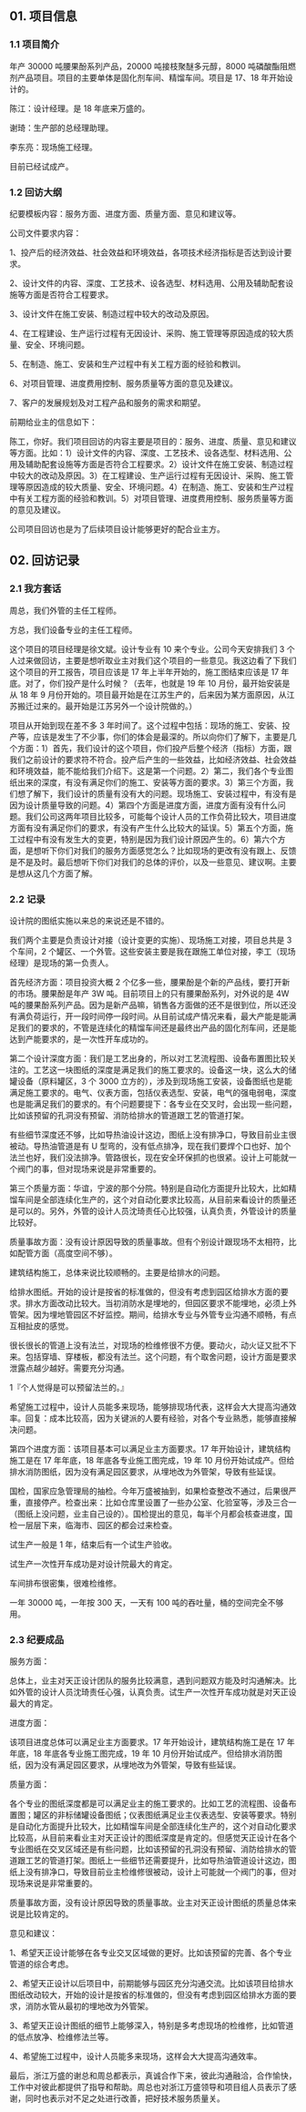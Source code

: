 ## 01. 项目信息

### 1.1 项目简介

年产 30000 吨腰果酚系列产品，20000 吨接枝聚醚多元醇，8000 吨磷酸酯阻燃剂产品项目。项目的主要单体是固化剂车间、精馏车间。项目是 17、18 年开始设计的。

陈江：设计经理。是 18 年底来万盛的。

谢琦：生产部的总经理助理。

李东亮：现场施工经理。

目前已经试成产。

### 1.2 回访大纲

纪要模板内容：服务方面、进度方面、质量方面、意见和建议等。

公司文件要求内容：

1、投产后的经济效益、社会效益和环境效益，各项技术经济指标是否达到设计要求。

2、设计文件的内容、深度、工艺技术、设各选型、材料选用、公用及辅助配套设施等方面是否符合工程要求。

3、设计文件在施工安装、制造过程中较大的改动及原因。

4、在工程建设、生产运行过程有无因设计、采购、施工管理等原因造成的较大质量、安全、环境问题。

5、在制造、施工、安装和生产过程中有关工程方面的经验和教训。

6、对项目管理、进度费用控制、服务质量等方面的意见及建议。

7、客户的发展规划及对工程产品和服务的需求和期望。

前期给业主的信息如下：

陈工，你好。我们项目回访的内容主要是项目的：服务、进度、质量、意见和建议等方面。比如：1）设计文件的内容、深度、工艺技术、设各选型、材料选用、公用及辅助配套设施等方面是否符合工程要求。2）设计文件在施工安装、制造过程中较大的改动及原因。3）在工程建设、生产运行过程有无因设计、采购、施工管理等原因造成的较大质量、安全、环境问题。4）在制造、施工、安装和生产过程中有关工程方面的经验和教训。5）对项目管理、进度费用控制、服务质量等方面的意见及建议。

公司项目回访也是为了后续项目设计能够更好的配合业主方。

## 02. 回访记录

### 2.1 我方套话

周总，我们外管的主任工程师。

方总，我们设备专业的主任工程师。

这个项目的项目经理是徐文斌。设计专业有 10 来个专业。公司今天安排我们 3 个人过来做回访，主要是想听取业主对我们这个项目的一些意见。我这边看了下我们这个项目的开工报告，项目应该是 17 年上半年开始的，施工图结束应该是 17 年底。对了，你们投产是什么时候？（去年，也就是 19 年 10 月份，最开始安装是从 18 年 9 月份开始的。项目最开始是在江苏生产的，后来因为某方面原因，从江苏搬迁过来的。最开始是江苏另外一个设计院做的。）

项目从开始到现在差不多 3 年时间了。这个过程中包括：现场的施工、安装、投产等，应该是发生了不少事，你们的体会是最深的。所以向你们了解下，主要是几个方面：1）首先，我们设计的这个项目，你们投产后整个经济（指标）方面，跟我们之前设计的要求符不符合。投产后产生的一些效益，比如经济效益、社会效益和环境效益，能不能给我们介绍下。这是第一个问题。2）第二，我们各个专业图纸出来的深度，有没有满足你们的施工、安装等方面的要求。3）第三个方面，我们想了解下，我们设计的质量有没有大的问题。现场施工、安装过程中，有没有是因为设计质量导致的问题。4）第四个方面是进度方面，进度方面有没有什么问题。我们公司这两年项目比较多，可能每个设计人员的工作负荷比较大，项目进度方面有没有满足你们的要求，有没有产生什么比较大的延误。5）第五个方面，施工过程中有没有发生大的变更，特别是因为我们设计原因产生的。6）第六个方面，是想听下你们对我们的服务方面感觉怎么？比如现场的更改有没有跟上、反馈是不是及时。最后想听下你们对我们的总体的评价，以及一些意见、建议啊。主要是想从这几个方面了解。

### 2.2 记录

设计院的图纸实施以来总的来说还是不错的。

我们两个主要是负责设计对接（设计变更的实施）、现场施工对接，项目总共是 3 个车间，2 个罐区、一个外管。这些安装主要是我在跟施工单位对接，李工（现场经理）是现场的第一负责人。

首先经济方面：项目投资大概 2 个亿多一些，腰果酚是个新的产品线，要打开新的市场。腰果酚是年产 3W 吨。目前项目上的只有腰果酚系列，对外说的是 4W 吨的腰果酚系列产品。因为是新产品嘛，销售各方面做的还不是很到位，所以还没有满负荷运行，开一段时间停一段时间。从目前试成产情况来看，最大产能是能满足我们的要求的，不管是连续化的精馏车间还是最终出产品的固化剂车间，还是能达到产能要求的，是一次性开车成功的。

第二个设计深度方面：我们是工艺出身的，所以对工艺流程图、设备布置图比较关注的。工艺这一块图纸的深度是满足我们的施工要求的。设备这一块，这么大的储罐设备（原料罐区，3 个 3000 立方的），涉及到现场施工安装，设备图纸也是能满足施工要求的。电气、仪表方面，包括仪表选型、安装，电气的强电弱电，深度也是能满足我们的要求的。有个问题要提下：各专业在交叉时，会出现一些问题，比如该预留的孔洞没有预留、消防给排水的管道跟工艺的管道打架。

有些细节深度还不够，比如导热油设计这边，图纸上没有排净口，导致目前业主很被动。导热油管道是有 U 型弯的，没有低点排净，现在我们要焊个口也好、加个法兰也好，我们没法排净。管路很长，现在安全环保抓的也很紧。设计上可能就一个阀门的事，但对现场来说是非常重要的。

第三个质量方面：华谊，宁波的那个分院。特别是自动化方面提升比较大，比如精馏车间是全部连续化生产的，这个对自动化要求比较高，从目前来看设计的质量还是可以的。另外，外管的设计人员沈琦责任心比较强，认真负责，外管设计的质量比较好。

质量事故方面：没有设计原因导致的质量事故。但有个别设计跟现场不太相符，比如配管方面（高度空间不够）。

建筑结构施工，总体来说比较顺畅的。主要是给排水的问题。

给排水图纸。开始的设计是按省的标准做的，但没有考虑到园区给排水方面的要求。排水方面改动比较大。当初消防水是埋地的，但园区要求不能埋地，必须上外管架。因为埋地管园区不好监控。期间，给排水专业与外管专业沟通不顺畅，有点互相扯皮的感觉。

很长很长的管道上没有法兰，对现场的检维修很不方便。要动火，动火证又批不下来。包括穿墙、穿楼板，都没有法兰。这个问题，有个取舍问题，设计方面是要求泄露点越少越好。需要充分沟通。

1『个人觉得是可以预留法兰的。』

希望施工过程中，设计人员能多来现场，能够排现场代表，这样会大大提高沟通效率。回复：成本比较高，因为关键派的人要有经验，对各个专业熟悉，能够直接解决问题。

第四个进度方面：该项目基本可以满足业主方面要求。17 年开始设计，建筑结构施工是在 17 年年底，18 年底各专业施工图完成，19 年 10 月份开始试成产。但给排水消防图纸，因为没有满足园区要求，从埋地改为外管架，导致有些延误。

国检，国家应急管理局的抽检。今年万盛被抽到，如果检查整改不通过，后果很严重，直接停产。检查出来：比如仓库里设置了一些办公室、化验室等，涉及三合一（图纸上没问题，业主自己设的）。国检提出的意见，每半个月都会核查进度，国检一层层下来，临海市、园区的都会过来检查。

试生产一般是 1 年，结束后有一个试生产验收。

试生产一次性开车成功是对设计院最大的肯定。

车间排布很密集，很难检维修。

一年 30000 吨，一年按 300 天，一天有 100 吨的吞吐量，桶的空间完全不够用。

### 2.3 纪要成品

服务方面：

总体上，业主对天正设计团队的服务比较满意，遇到问题双方能及时沟通解决。比如外管的设计人员沈琦责任心强，认真负责。试生产一次性开车成功就是对天正设最大的肯定。

进度方面：

该项目进度总体可以满足业主方面要求。17 年开始设计，建筑结构施工是在 17 年年底，18 年底各专业施工图完成，19 年 10 月份开始试成产。但给排水消防图纸，因为没有满足园区要求，从埋地改为外管架，导致有些延误。

质量方面：

各个专业的图纸深度都是可以满足业主的施工要求的。比如工艺的流程图、设备布置图；罐区的非标储罐设备图纸；仪表图纸满足业主仪表选型、安装等要求。特别是自动化方面提升比较大，比如精馏车间是全部连续化生产的，这个对自动化要求比较高，从目前来看业主对天正设计的图纸深度是肯定的。但感觉天正设计在各个专业图纸在交叉区域还是有些问题，比如该预留的孔洞没有预留、消防给排水的管道跟工艺的管道打架。图纸上一些细节还需要提升，比如导热油管道设计这边，图纸上没有排净口，导致目前业主检维修很被动，设计上可能就一个阀门的事，但对现场来说是非常重要的。

质量事故方面，没有设计原因导致的质量事故。业主对天正设计图纸的质量总体来说是比较肯定的。

意见和建议：

1、希望天正设计能够在各专业交叉区域做的更好。比如该预留的完善、各个专业管道的综合考虑。

2、希望天正设计以后项目中，前期能够与园区充分沟通交流。比如该项目给排水图纸改动较大，开始的设计是按省的标准做的，但没有考虑到园区给排水方面的要求，消防水管从最初的埋地改为外管架。

3、希望天正设计图纸的细节上能够深入，特别是多考虑现场的检维修，比如管道的低点放净、检维修法兰等。

4、希望施工过程中，设计人员能多来现场，这样会大大提高沟通效率。

最后，浙江万盛的谢总和周总都表示，真诚合作下来，彼此沟通融洽，合作愉快，工作中对彼此都提供了指导和帮助。周总也对浙江万盛领导和项目组人员表示了感谢，同时也表示对不足之处进行改善，把好技术服务质量关。
